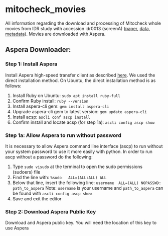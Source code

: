# mitocheck_movies
All information regarding the download and processing of Mitocheck whole movies from IDR study with accession idr0013 (screenA) ([paper](https://pubmed.ncbi.nlm.nih.gov/20360735/idr), [data](https://idr.openmicroscopy.org/webclient/?show=screen-1101), [metadata](https://github.com/IDR/idr-metadata/blob/master/idr0013-neumann-mitocheck/screenA/)). 
Movies are downloaded with Aspera. 

## Aspera Downloader:

### Step 1: Install Aspera

Install Aspera high-speed transfer client as described [here](https://github.com/IBM/aspera-cli#installation). 
We used the direct installation method. 
On Ubuntu, the direct installation method is as follows:

1. Install Ruby on Ubuntu: `sudo apt install ruby-full`
2. Confirm Ruby install: `ruby --version`
3. Install aspera-cli gem: `gem install aspera-cli`
4. Upgrade aspera-cli gem to latest version: `gem update aspera-cli`
5. Install acsp: `ascli conf ascp install`
6. Confirm install and locate acsp (for step 1a): `ascli config ascp show`

### Step 1a: Allow Aspera to run without password

It is necessary to allow Aspera command line interface (ascp) to run without your system password to use it more easily with python. 
In order to run ascp without a password do the following:


1. Type `sudo visudo` at the terminal to open the sudo permissions (sudoers) file
2. Find the line with: `%sudo   ALL=(ALL:ALL) ALL`
3. Below that line, insert the following line: `username  ALL=(ALL) NOPASSWD: path_to_aspera`
Note: `username` is your username and `path_to_aspera` can be found with `ascli config ascp show`
4. Save and exit the editor

### Step 2: Download Aspera Public Key
Download and Aspera public key. 
You will need the location of this key to use Aspera